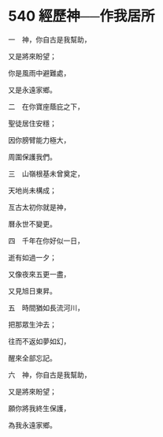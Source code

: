 # 540 經歷神──作我居所

一　神，你自古是我幫助，

又是將來盼望；

你是風雨中避難處，

又是永遠家鄉。

二　在你寶座蔭庇之下，

聖徒居住安穩；

因你膀臂能力極大，

周圍保護我們。

三　山嶺根基未曾奠定，

天地尚未構成；

亙古太初你就是神，

曆永世不變更。

四　千年在你好似一日，

逝有如過一夕；

又像夜來五更一盡，

又見旭日東昇。

五　時間猶如長流河川，

把那眾生沖去；

往而不返如夢如幻，

醒來全部忘記。

六　神，你自古是我幫助，

又是將來盼望；

願你將我終生保護，

為我永遠家鄉。

